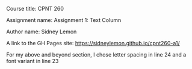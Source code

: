   Course title: CPNT 260 
  
  Assignment name: Assignment 1: Text Column
  
  Author name: Sidney Lemon
  
  A link to the GH Pages site: https://sidneylemon.github.io/cpnt260-a1/

  For my above and beyond section, I chose letter spacing in line 24 and a font variant in line 23
